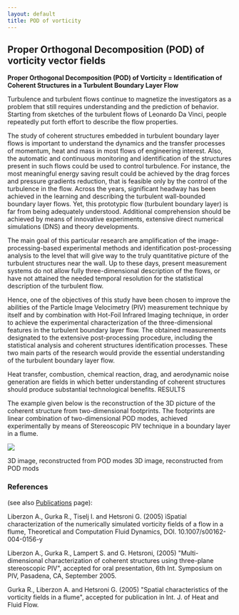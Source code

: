 ```yaml
---
layout: default
title: POD of vorticity
---
```


## Proper Orthogonal Decomposition (POD) of vorticity vector fields

**Proper Orthogonal Decomposition (POD) of Vorticity = Identification of Coherent Structures in a Turbulent Boundary Layer Flow**

Turbulence and turbulent flows continue to magnetize the investigators as a problem that still requires understanding and the prediction of behavior. Starting from sketches of the turbulent flows of Leonardo Da Vinci, people repeatedly put forth effort to describe the flow properties. 

The study of coherent structures embedded in turbulent boundary layer flows is important to understand the dynamics and the transfer processes of momentum, heat and mass in most flows of engineering interest. Also, the automatic and continuous monitoring and identification of the structures present in such flows could be used to control turbulence. For instance, the most meaningful energy saving result could be achieved by the drag forces and pressure gradients reduction, that is feasible only by the control of the turbulence in the flow. Across the years, significant headway has been achieved in the learning and describing the turbulent wall-bounded boundary layer flows. Yet, this prototypic flow (turbulent boundary layer) is far from being adequately understood. Additional comprehension should be achieved by means of innovative experiments, extensive direct numerical simulations (DNS) and theory developments. 

The main goal of this particular research are amplification of the image-processing-based experimental methods and identification post-processing analysis to the level that will give way to the truly quantitative picture of the turbulent structures near the wall. Up to these days, present measurement systems do not allow fully three-dimensional description of the flows, or have not attained the needed temporal resolution for the statistical description of the turbulent flow. 

Hence, one of the objectives of this study have been chosen to improve the abilities of the Particle Image Velocimetry (PIV) measurement technique by itself and by combination with Hot-Foil Infrared Imaging technique, in order to achieve the experimental characterization of the three-dimensional features in the turbulent boundary layer flow. The obtained measurements designated to the extensive post-processing procedure, including the statistical analysis and coherent structures identification processes. These two main parts of the research would provide the essential understanding of the turbulent boundary layer flow. 

Heat transfer, combustion, chemical reaction, drag, and aerodynamic noise generation are fields in which better understanding of coherent structures should produce substantial technological benefits. RESULTS 

The example given below is the reconstruction of the 3D picture of the coherent structure from two-dimensional footprints. The footprints are linear combination of two-dimensional POD modes, achieved experimentally by means of Stereoscopic PIV technique in a boundary layer in a flume. 



![](http://alexl.files.wordpress.com/2005/12/3dstructure.png)

3D image, reconstructed from POD modes 3D image, reconstructed from POD mods 

### References 

(see also [Publications](../publicaitons.html) page): 

Liberzon A., Gurka R., Tiselj I. and Hetsroni G. (2005) ìSpatial characterization of the numerically simulated vorticity fields of a flow in a flume, Theoretical and Computation Fluid Dynamics, DOI. 10.1007/s00162-004-0156-y 

Liberzon A., Gurka R., Lampert S. and G. Hetsroni, (2005) "Multi-dimensional characterization of coherent structures using three-plane stereoscopic PIV", accepted for oral presentation, 6th Int. Symposium on PIV, Pasadena, CA, September 2005. 

Gurka R., Liberzon A. and Hetsroni G. (2005) "Spatial characteristics of the vorticity fields in a flume", accepted for publication in Int. J. of Heat and Fluid Flow.